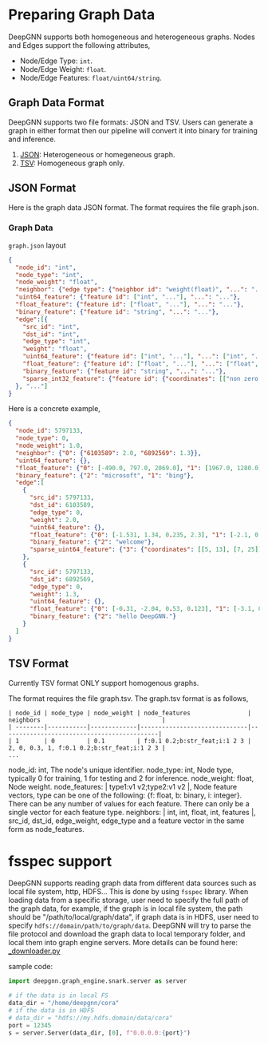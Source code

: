 # Preparing Graph Data

DeepGNN supports both homogeneous and heterogeneous graphs. Nodes and Edges support the following attributes,
  * Node/Edge Type: `int`.
  * Node/Edge Weight: `float`.
  * Node/Edge Features: `float/uint64/string`.

## Graph Data Format

DeepGNN supports two file formats: JSON and TSV. Users can generate a graph in either format then our pipeline will convert it into binary for training and inference.

1. [JSON](#json-format): Heterogeneous or homegeneous graph.
2. [TSV](#tsv-format): Homogeneous graph only.

## JSON Format

Here is the graph data JSON format. The format requires the file graph.json.

### Graph Data

`graph.json` layout

```JSON
{
  "node_id": "int",
  "node_type": "int",
  "node_weight": "float",
  "neighbor": {"edge type": {"neighbor id": "weight(float)", "...": "..."}, "...": "..."},
  "uint64_feature": {"feature id": ["int", "..."], "...": "..."},
  "float_feature": {"feature id": ["float", "..."], "...": "..."},
  "binary_feature": {"feature id": "string", "...": "..."},
  "edge":[{
    "src_id": "int",
    "dst_id": "int",
    "edge_type": "int",
    "weight": "float",
    "uint64_feature": {"feature id": ["int", "..."], "...": ["int", "..."]},
    "float_feature": {"feature id": ["float", "..."], "...": ["float", "..."]},
    "binary_feature": {"feature id": "string", "...": "..."},
    "sparse_int32_feature": {"feature id": {"coordinates": [["non zero coordinates 0"], ["non zero coordinates 1", "..."]], "values": ["value 0", "value 1", "..."]}},
  }, "..."]
}
```

Here is a concrete example,

```JSON
{
  "node_id": 5797133,
  "node_type": 0,
  "node_weight": 1.0,
  "neighbor": {"0": {"6103589": 2.0, "6892569": 1.3}},
  "uint64_feature": {},
  "float_feature": {"0": [-490.0, 797.0, 2069.0], "1": [1967.0, 1280.0]},
  "binary_feature": {"2": "microsoft", "1": "bing"},
  "edge":[
    {
      "src_id": 5797133,
      "dst_id": 6103589,
      "edge_type": 0,
      "weight": 2.0,
      "uint64_feature": {},
      "float_feature": {"0": [-1.531, 1.34, 0.235, 2.3], "1": [-2.1, 0.4, 0.35, 0.3]},
      "binary_feature": {"2": "welcome"},
      "sparse_uint64_feature": {"3": {"coordinates": [[5, 13], [7, 25]], "values": [-1, 1024]}},
    },
    {
      "src_id": 5797133,
      "dst_id": 6892569,
      "edge_type": 0,
      "weight": 1.3,
      "uint64_feature": {},
      "float_feature": {"0": [-0.31, -2.04, 0.53, 0.123], "1": [-3.1, 0.4, 0.35, 0.3]},
      "binary_feature": {"2": "hello DeepGNN."}
    }
  ]
}
```

## TSV Format

Currently TSV format ONLY support homogenous graphs.

The format requires the file graph.tsv. The graph.tsv format is as follows,

```tsv
| node_id | node_type | node_weight | node_features                | neighbors                                  |
| --------|-----------|-------------|------------------------------|--------------------------------------------|
| 1       | 0         | 0.1         | f:0.1 0.2;b:str_feat;i:1 2 3 | 2, 0, 0.3, 1, f:0.1 0.2;b:str_feat;i:1 2 3 |
...
```

node_id: int, The node's unique identifier.
node_type: int, Node type, typically 0 for training, 1 for testing and 2 for inference.
node_weight: float, Node weight.
node_features: | type1:v1 v2;type2:v1 v2 |, Node feature vectors, type can be one of the following: {f: float, b: binary, i: integer}. There can be any number of values for each feature. There can only be a single vector for each feature type.
neighbors: | int, int, float, int, features |, src_id, dst_id, edge_weight, edge_type and a feature vector in the same form as node_features.

# fsspec support

DeepGNN supports reading graph data from different data sources such as local file system, http, HDFS... This is done by using `fsspec` library. When loading data from a specific storage, user need to specify the full path of the graph data, for example, if the graph is in local file system, the path should be "/path/to/local/graph/data", if graph data is in HDFS, user need to specify `hdfs://domain/path/to/graph/data`. DeepGNN will try to parse the file protocol and download the graph data to local temporary folder, and local them into graph engine servers. More details can be found here: [_downloader.py](https://github.com/microsoft/DeepGNN/blob/main/src/python/deepgnn/graph_engine/snark/_downloader.py)

sample code:

```Python
import deepgnn.graph_engine.snark.server as server

# if the data is in local FS
data_dir = "/home/deepgnn/cora"
# if the data is in HDFS
# data_dir = "hdfs://my.hdfs.domain/data/cora"
port = 12345
s = server.Server(data_dir, [0], f"0.0.0.0:{port}")

```
